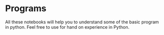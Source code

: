 # Programs

All these notebooks will help you to understand some of the basic program in python.  Feel free to use for hand on experience in  Python.
